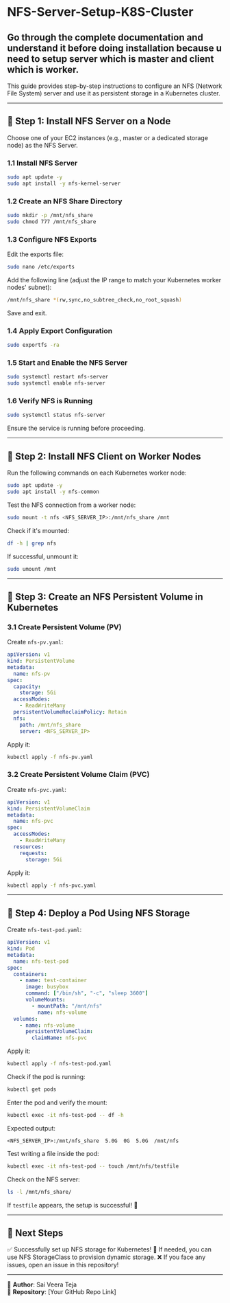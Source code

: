# NFS-Server-Setup-K8S-Cluster

## Go through the complete documentation and understand it before doing installation because u need to setup server which is master and client which is worker.

This guide provides step-by-step instructions to configure an NFS (Network File System) server and use it as persistent storage in a Kubernetes cluster.

---

## 📌 Step 1: Install NFS Server on a Node
Choose one of your EC2 instances (e.g., master or a dedicated storage node) as the NFS Server.

### 1.1 Install NFS Server
```sh
sudo apt update -y
sudo apt install -y nfs-kernel-server
```

### 1.2 Create an NFS Share Directory
```sh
sudo mkdir -p /mnt/nfs_share
sudo chmod 777 /mnt/nfs_share
```

### 1.3 Configure NFS Exports
Edit the exports file:
```sh
sudo nano /etc/exports
```
Add the following line (adjust the IP range to match your Kubernetes worker nodes' subnet):
```sh
/mnt/nfs_share *(rw,sync,no_subtree_check,no_root_squash)
```
Save and exit.

### 1.4 Apply Export Configuration
```sh
sudo exportfs -ra
```

### 1.5 Start and Enable the NFS Server
```sh
sudo systemctl restart nfs-server
sudo systemctl enable nfs-server
```

### 1.6 Verify NFS is Running
```sh
sudo systemctl status nfs-server
```
Ensure the service is running before proceeding.

---

## 📌 Step 2: Install NFS Client on Worker Nodes
Run the following commands on each Kubernetes worker node:
```sh
sudo apt update -y
sudo apt install -y nfs-common
```

Test the NFS connection from a worker node:
```sh
sudo mount -t nfs <NFS_SERVER_IP>:/mnt/nfs_share /mnt
```
Check if it's mounted:
```sh
df -h | grep nfs
```
If successful, unmount it:
```sh
sudo umount /mnt
```

---

## 📌 Step 3: Create an NFS Persistent Volume in Kubernetes

### 3.1 Create Persistent Volume (PV)
Create `nfs-pv.yaml`:
```yaml
apiVersion: v1
kind: PersistentVolume
metadata:
  name: nfs-pv
spec:
  capacity:
    storage: 5Gi
  accessModes:
    - ReadWriteMany
  persistentVolumeReclaimPolicy: Retain
  nfs:
    path: /mnt/nfs_share
    server: <NFS_SERVER_IP>
```
Apply it:
```sh
kubectl apply -f nfs-pv.yaml
```

### 3.2 Create Persistent Volume Claim (PVC)
Create `nfs-pvc.yaml`:
```yaml
apiVersion: v1
kind: PersistentVolumeClaim
metadata:
  name: nfs-pvc
spec:
  accessModes:
    - ReadWriteMany
  resources:
    requests:
      storage: 5Gi
```
Apply it:
```sh
kubectl apply -f nfs-pvc.yaml
```

---

## 📌 Step 4: Deploy a Pod Using NFS Storage
Create `nfs-test-pod.yaml`:
```yaml
apiVersion: v1
kind: Pod
metadata:
  name: nfs-test-pod
spec:
  containers:
    - name: test-container
      image: busybox
      command: ["/bin/sh", "-c", "sleep 3600"]
      volumeMounts:
        - mountPath: "/mnt/nfs"
          name: nfs-volume
  volumes:
    - name: nfs-volume
      persistentVolumeClaim:
        claimName: nfs-pvc
```
Apply it:
```sh
kubectl apply -f nfs-test-pod.yaml
```

Check if the pod is running:
```sh
kubectl get pods
```
Enter the pod and verify the mount:
```sh
kubectl exec -it nfs-test-pod -- df -h
```
Expected output:
```
<NFS_SERVER_IP>:/mnt/nfs_share  5.0G  0G  5.0G  /mnt/nfs
```

Test writing a file inside the pod:
```sh
kubectl exec -it nfs-test-pod -- touch /mnt/nfs/testfile
```
Check on the NFS server:
```sh
ls -l /mnt/nfs_share/
```
If `testfile` appears, the setup is successful! 🎉

---

## 🚀 Next Steps
✅ Successfully set up NFS storage for Kubernetes!
🔹 If needed, you can use NFS StorageClass to provision dynamic storage.
❌ If you face any issues, open an issue in this repository!

---

📌 **Author**: Sai Veera Teja  
📌 **Repository**: [Your GitHub Repo Link]

